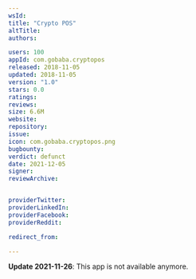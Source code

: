 ```yaml
---
wsId: 
title: "Crypto POS"
altTitle: 
authors:

users: 100
appId: com.gobaba.cryptopos
released: 2018-11-05
updated: 2018-11-05
version: "1.0"
stars: 0.0
ratings: 
reviews: 
size: 6.6M
website: 
repository: 
issue: 
icon: com.gobaba.cryptopos.png
bugbounty: 
verdict: defunct
date: 2021-12-05
signer: 
reviewArchive:


providerTwitter: 
providerLinkedIn: 
providerFacebook: 
providerReddit: 

redirect_from:

---
```



**Update 2021-11-26**: This app is not available anymore.

